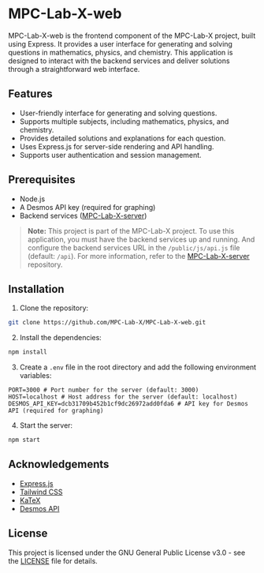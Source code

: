 # MPC-Lab-X-web

MPC-Lab-X-web is the frontend component of the MPC-Lab-X project, built using Express. It provides a user interface for generating and solving questions in mathematics, physics, and chemistry. This application is designed to interact with the backend services and deliver solutions through a straightforward web interface.

## Features

- User-friendly interface for generating and solving questions.
- Supports multiple subjects, including mathematics, physics, and chemistry.
- Provides detailed solutions and explanations for each question.
- Uses Express.js for server-side rendering and API handling.
- Supports user authentication and session management.

## Prerequisites

- Node.js
- A Desmos API key (required for graphing)
- Backend services ([MPC-Lab-X-server](https://github.com/MPC-Lab-X/MPC-Lab-X-server))

> **Note:** This project is part of the MPC-Lab-X project. To use this application, you must have the backend services up and running. And configure the backend services URL in the `/public/js/api.js` file (default: `/api`). For more information, refer to the [MPC-Lab-X-server](https://github.com/MPC-Lab-X/MPC-Lab-X-server) repository.

## Installation

1. Clone the repository:

```bash
git clone https://github.com/MPC-Lab-X/MPC-Lab-X-web.git
```

2. Install the dependencies:

```bash
npm install
```

3. Create a `.env` file in the root directory and add the following environment variables:

```env
PORT=3000 # Port number for the server (default: 3000)
HOST=localhost # Host address for the server (default: localhost)
DESMOS_API_KEY=dcb31709b452b1cf9dc26972add0fda6 # API key for Desmos API (required for graphing)
```

4. Start the server:

```bash
npm start
```

## Acknowledgements

- [Express.js](https://expressjs.com/)
- [Tailwind CSS](https://tailwindcss.com/)
- [KaTeX](https://katex.org/)
- [Desmos API](https://www.desmos.com/api)

## License

This project is licensed under the GNU General Public License v3.0 - see the [LICENSE](LICENSE) file for details.
